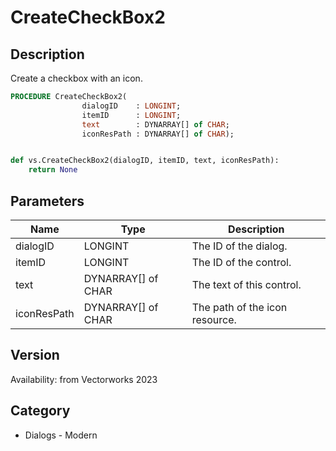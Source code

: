 # CreateCheckBox2

## Description
Create a checkbox with an icon.

```pascal
PROCEDURE CreateCheckBox2(
				dialogID    : LONGINT;
				itemID      : LONGINT;
				text        : DYNARRAY[] of CHAR;
				iconResPath : DYNARRAY[] of CHAR);
```

```python

def vs.CreateCheckBox2(dialogID, itemID, text, iconResPath):
    return None
```

## Parameters
|Name|Type|Description|
|---|---|---|
|dialogID|LONGINT|The ID of the dialog.|
|itemID|LONGINT|The ID of the control.|
|text|DYNARRAY[] of CHAR|The text of this control.|
|iconResPath|DYNARRAY[] of CHAR|The path of the icon resource.|

## Version
Availability: from Vectorworks 2023
## Category
* Dialogs - Modern

